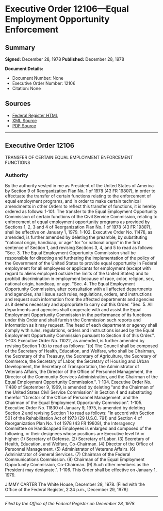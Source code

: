 # Executive Order 12106—Equal Employment Opportunity Enforcement

## Summary

**Signed:** December 28, 1978
**Published:** December 28, 1978

**Document Details:**
- Document Number: None
- Executive Order Number: 12106
- Citation: None

## Sources
- [Federal Register HTML](https://www.presidency.ucsb.edu/documents/executive-order-12106-equal-employment-opportunity-enforcement)
- [XML Source](None)
- [PDF Source](None)

---

## Executive Order 12106

TRANSFER OF CERTAIN EQUAL EMPLOYMENT ENFORCEMENT FUNCTIONS
### Authority

By the authority vested in me as President of the United States of America by Section 9 of Reorganization Plan No. 1 of 1978 (43 FR 19807), in order to effectuate the transfer of certain functions relating to the enforcement of equal employment programs, and in order to make certain technical amendments in other Orders to reflect this transfer of functions, it is hereby ordered as follows:
1-101. The transfer to the Equal Employment Opportunity Commission of certain functions of the Civil Service Commission, relating to enforcement of equal employment opportunity programs as provided by Sections 1, 2, 3 and 4 of Reorganization Plan No. 1 of 1978 (43 FR 19807), shall be effective on January 1, 1979.
1-102. Executive Order No. 11478, as amended, is further amended by deleting the preamble, by substituting "national origin, handicap, or age" for "or national origin" in the first sentence of Section 1, and revising Sections 3, 4, and 5 to read as follows:
"Sec. 3. The Equal Employment Opportunity Commission shall be responsible for directing and furthering the implementation of the policy of the Government of the United States to provide equal opportunity in Federal employment for all employees or applicants for employment (except with regard to aliens employed outside the limits of the United States) and to prohibit discrimination in employment because of race, color, religion, sex, national origin, handicap, or age.
"Sec. 4. The Equal Employment Opportunity Commission, after consultation with all affected departments and agencies, shall issue such rules, regulations, orders, and instructions and request such information from the affected departments and agencies as it deems necessary and
appropriate to carry out this Order.
"Sec. 5. All departments and agencies shall cooperate with and assist the Equal Employment Opportunity Commission in the performance of its functions under this Order and shall furnish the Commission such reports and information as it may request. The head of each department or agency shall comply with rules, regulations, orders and instructions issued by the Equal Employment Opportunity Commission pursuant to Section 4 of this Order.".
1-103. Executive Order No. 11022, as amended, is further amended by revising Section 1 (b) to read as follows:
"(b) The Council shall be composed of the Secretary of Health, Education, and Welfare, who shall be Chairman, the Secretary of the Treasury, the Secretary of Agriculture, the Secretary of Commerce, the Secretary of Labor, the Secretary of Housing and Urban Development, the Secretary of Transportation, the Administrator of Veterans Affairs, the Director of the Office of Personnel Management, the Director of the Community Services Administration, and the Chairman of the Equal Employment Opportunity Commission.".
1-104. Executive Order No. 11480 of September 9, 1969, is amended by deleting "and the Chairman of the United States Civil Service Commission" in Section 4 and substituting therefor "Director of the Office of Personnel Management, and the Chairman of the Equal Employment Opportunity Commission".
1-105. Executive Order No. 11830 of January 9, 1975, is amended by deleting Section 2 and revising Section 1 to read as follows:
"In accord with Section 501 of the Rehabilitation Act of 1973 (29 U.S.C. 791) and Section 4 of Reorganization Plan No. 1 of 1978 (43 FR 19808), the Interagency Committee on Handicapped Employees is enlarged and composed of the following, or their designees whose positions are Executive level IV or higher: (1) Secretary of Defense. (2) Secretary of Labor.
    (3) Secretary of Health, Education, and Welfare, Co-Chairman.
    (4) Director of the Office of Personnel Management.
    (5) Administrator of Veterans Affairs.
    (6) Administrator of General Services.
    (7) Chairman of the Federal Communications Commission.
    (8) Chairman of the Equal Employment Opportunity Commission, Co-Chairman.
    (9) Such other members as the President may designate.".
1-106. This Order shall be effective on January 1, 1979.

JIMMY CARTER
The White House,
December 28, 1978.
[Filed with the Office of the Federal Register, 2:24 p.m., December 29, 1978]

---

*Filed by the Office of the Federal Register on December 28, 1978*
